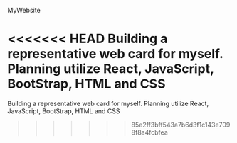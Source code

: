 MyWebsite

<<<<<<< HEAD
Building a representative web card for myself. Planning utilize React, JavaScript, BootStrap, HTML and CSS
=======
Building a representative web card for myself. Planning utilize React, JavaScript, BootStrap, HTML and CSS
>>>>>>> 85e2ff3bff543a7b6d3f1c143e7098f8a4fcbfea
